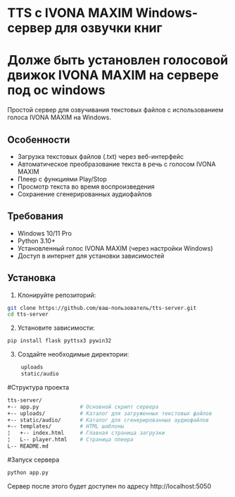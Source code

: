 # TTS с IVONA MAXIM Windows-сервер для озвучки книг

# Долже быть установлен голосовой движок IVONA MAXIM на сервере под ос windows

Простой сервер для озвучивания текстовых файлов с использованием голоса IVONA MAXIM на Windows.

## Особенности
- Загрузка текстовых файлов (.txt) через веб-интерфейс
- Автоматическое преобразование текста в речь с голосом IVONA MAXIM
- Плеер с функциями Play/Stop
- Просмотр текста во время воспроизведения
- Сохранение сгенерированных аудиофайлов

## Требования
- Windows 10/11 Pro
- Python 3.10+
- Установленный голос IVONA MAXIM (через настройки Windows)
- Доступ в интернет для установки зависимостей

## Установка
1. Клонируйте репозиторий:
```bash
git clone https://github.com/ваш-пользователь/tts-server.git
cd tts-server
```
2. Установите зависимости:
 ```bash
 pip install flask pyttsx3 pywin32
 ```
3. Создайте необходимые директории:
   ```bash
    uploads
    static/audio

#Структура проекта
```bash
tts-server/
+-- app.py             # Основной скрипт сервера
+-- uploads/           # Каталог для загруженных текстовых файлов
+-- static/audio/      # Каталог для сгенерированных аудиофайлов
+-- templates/         # HTML шаблоны
¦   +-- index.html     # Главная страница загрузки
¦   L-- player.html    # Страница плеера
L-- README.md
```

#Запуск сервера

 ```bash
 python app.py
 ```

Сервер после этого будет доступен по адресу http://localhost:5050

